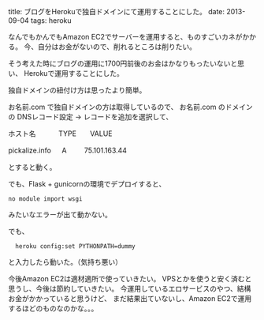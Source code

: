 title: ブログをHerokuで独自ドメインにて運用することにした。
date: 2013-09-04
tags: heroku

なんでもかんでもAmazon EC2でサーバーを運用すると、ものすごいカネがかかる。
今、自分はお金がないので、削れるところは削りたい。

そう考えた時にブログの運用に1700円前後のお金はかなりもったいないと思い、
Herokuで運用することにした。

独自ドメインの紐付け方は思ったより簡単。

お名前.com で独自ドメインの方は取得しているので、
お名前.com のドメインの DNSレコード設定 -> レコードを追加を選択して、

ホスト名　　　  TYPE　　VALUE

pickalize.info 　  A 　　 75.101.163.44


とすると動く。

でも、Flask + gunicornの環境でデプロイすると、

    no module import wsgi

みたいなエラーが出て動かない。

でも、

      heroku config:set PYTHONPATH=dummy

と入力したら動いた。（気持ち悪い）

今後Amazon EC2は適材適所で使っていきたい。
VPSとかを使うと安く済むと思うし、今後は節約していきたい。
今運用しているエロサービスのやつ、結構お金がかかっていると思うけど、
まだ結果出ていないし、Amazon EC2で運用するほどのものなのかな。。。

